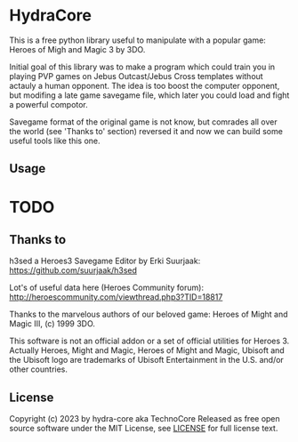 HydraCore
=========

This is a free python library useful to manipulate with a popular game: Heroes of Migh and Magic 3 by 3DO.

Initial goal of this library was to make a program which could train you in playing PVP games on Jebus Outcast/Jebus Cross templates without actauly a human opponent.
The idea is too boost the computer opponent, but modifing a late game savegame file, which later you could load and fight a powerful compotor.

Savegame format of the original game is not know, but comrades all over the world (see 'Thanks to' section) reversed it and now we can build some useful tools like this one.


Usage
-----

# TODO


Thanks to
---------

h3sed a Heroes3 Savegame Editor by Erki Suurjaak: https://github.com/suurjaak/h3sed

Lot's of useful data here (Heroes Community forum): http://heroescommunity.com/viewthread.php3?TID=18817

Thanks to the marvelous authors of our beloved game: Heroes of Might and Magic III, (c) 1999 3DO.

This software is not an official addon or a set of official utilities for Heroes 3. Actually Heroes, Might and Magic, Heroes of Might and Magic, Ubisoft and the Ubisoft logo are trademarks of Ubisoft Entertainment in the U.S. and/or other countries.


License
-------

Copyright (c) 2023 by hydra-core aka TechnoCore
Released as free open source software under the MIT License,
see [LICENSE](LICENSE) for full license text.

